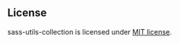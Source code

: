 ## License
sass-utils-collection is licensed under [MIT license](https://opensource.org/licenses/MIT).
